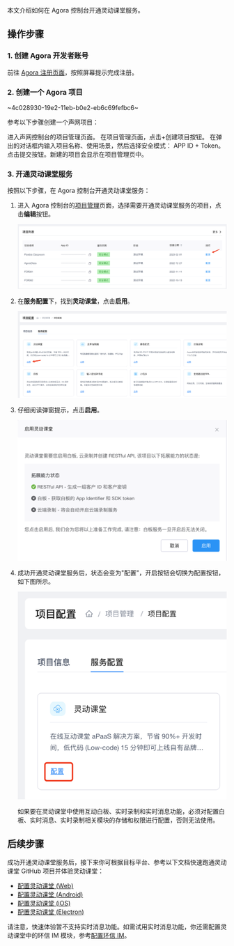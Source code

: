 本文介绍如何在 Agora 控制台开通灵动课堂服务。

## 操作步骤

### 1. 创建 Agora 开发者账号

前往 <a href="https://sso.agora.io/cn/signup/" target="_blank">Agora 注册页面</a>，按照屏幕提示完成注册。

### 2. 创建一个 Agora 项目

~4c028930-19e2-11eb-b0e2-eb6c69fefbc6~

参考以下步骤创建一个声网项目：

进入声网控制台的项目管理页面。
在项目管理页面，点击+创建项目按钮。
在弹出的对话框内输入项目名称、使用场景，然后选择安全模式： APP ID + Token。
点击提交按钮。新建的项目会显示在项目管理页中。

### 3. 开通灵动课堂服务

按照以下步骤，在 Agora 控制台开通灵动课堂服务：

1. 进入 Agora 控制台的<a href="https://console.agora.io/projects" target="_blank">项目管理</a>页面，选择需要开通灵动课堂服务的项目，点击**编辑**按钮。

   ![](./images/enable_001.png)
   <!-- <img src="./images/enable_001.png" style="zoom: 33%;" /> -->

2. 在**服务配置**下，找到**灵动课堂**，点击**启用**。

   <!-- ![](https://web-cdn.agora.io/docs-files/1641283154171) -->
   ![](./images/enable_002.png)



3. 仔细阅读弹窗提示，点击**启用**。

   <!-- ![](https://web-cdn.agora.io/docs-files/1641283263841) -->
   ![](./images/enable_003.png)

4. 成功开通灵动课堂服务后，状态会变为"配置"，开启按钮会切换为配置按钮，如下图所示。

   <!-- ![](https://web-cdn.agora.io/docs-files/1641283823693) -->
   ![](./images/enable_004.png)


   如果要在灵动课堂中使用互动白板、实时录制和实时消息功能，必须对配置白板、实时消息、实时录制相关模块的存储和权限进行配置，否则无法使用。

## 后续步骤

成功开通灵动课堂服务后，接下来你可根据目标平台、参考以下文档快速跑通灵动课堂 GitHub 项目并体验灵动课堂：

-   [配置灵动课堂 (Web)](/cn/agora-class/agora_class_configure?platform=Web)
-   [配置灵动课堂 (Android)](/cn/agora-class/agora_class_configure?platform=Android)
-   [配置灵动课堂 (iOS)](/cn/agora-class/agora_class_configure?platform=iOS)
-   [配置灵动课堂 (Electron)](/cn/agora-class/agora_class_configure?platform=Electron)

<div class="alert note">请注意，快速体验暂不支持实时消息功能。如需试用实时消息功能，你还需配置灵动课堂中的环信 IM 模块，参考<a href="/cn/agora-class/agora_class_configure#配置环信-im">配置环信 IM</a>。</div>